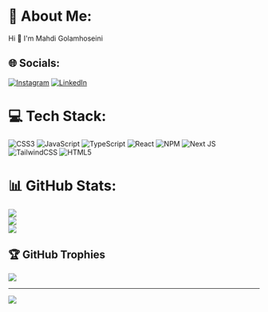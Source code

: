 # 💫 About Me:
 Hi 👋 I'm Mahdi Golamhoseini


## 🌐 Socials:
[![Instagram](https://img.shields.io/badge/Instagram-%23E4405F.svg?logo=Instagram&logoColor=white)](https://instagram.com/m6hdix) [![LinkedIn](https://img.shields.io/badge/LinkedIn-%230077B5.svg?logo=linkedin&logoColor=white)](https://linkedin.com/in/mahdi-golamhoseini-0aba50241) 

# 💻 Tech Stack:
![CSS3](https://img.shields.io/badge/css3-%231572B6.svg?style=for-the-badge&logo=css3&logoColor=white) ![JavaScript](https://img.shields.io/badge/javascript-%23323330.svg?style=for-the-badge&logo=javascript&logoColor=%23F7DF1E) ![TypeScript](https://img.shields.io/badge/typescript-%23007ACC.svg?style=for-the-badge&logo=typescript&logoColor=white) ![React](https://img.shields.io/badge/react-%2320232a.svg?style=for-the-badge&logo=react&logoColor=%2361DAFB) ![NPM](https://img.shields.io/badge/NPM-%23000000.svg?style=for-the-badge&logo=npm&logoColor=white) ![Next JS](https://img.shields.io/badge/Next-black?style=for-the-badge&logo=next.js&logoColor=white) ![TailwindCSS](https://img.shields.io/badge/tailwindcss-%2338B2AC.svg?style=for-the-badge&logo=tailwind-css&logoColor=white) ![HTML5](https://img.shields.io/badge/html5-%23E34F26.svg?style=for-the-badge&logo=html5&logoColor=white)
# 📊 GitHub Stats:
![](https://github-readme-stats.vercel.app/api?username=m6hdix&theme=react&hide_border=false&include_all_commits=true&count_private=true)<br/>
![](https://github-readme-streak-stats.herokuapp.com/?user=m6hdix&theme=react&hide_border=false)<br/>
![](https://github-readme-stats.vercel.app/api/top-langs/?username=m6hdix&theme=react&hide_border=false&include_all_commits=true&count_private=true&layout=compact)

## 🏆 GitHub Trophies
![](https://github-profile-trophy.vercel.app/?username=m6hdix&theme=radical&no-frame=true&no-bg=true&margin-w=4)

---
[![](https://visitcount.itsvg.in/api?id=m6hdix&icon=0&color=0)](https://visitcount.itsvg.in)

<!-- Proudly created with GPRM ( https://gprm.itsvg.in ) -->

